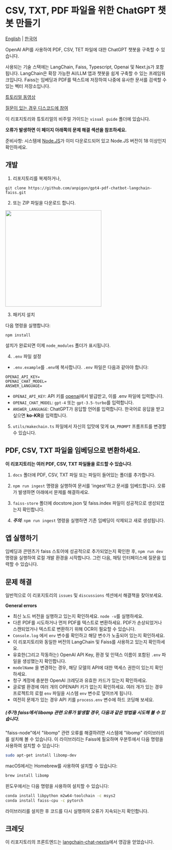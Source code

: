 # CSV, TXT, PDF 파일을 위한 ChatGPT 챗봇 만들기

[English](README.md) | [한국어](README_ko.md)

OpenAI API를 사용하여 PDF, CSV, TET 파일에 대한 ChatGPT 챗봇을 구축할 수 있습니다.

사용되는 기술 스택에는 LangChain, Faiss, Typescript, Openai 및 Next.js가 포함됩니다. LangChain은 확장 가능한 AI/LLM 앱과 챗봇을 쉽게 구축할 수 있는 프레임워크입니다. Faiss는 임베딩과 PDF를 텍스트에 저장하여 나중에 유사한 문서를 검색할 수 있는 벡터 저장소입니다.

[튜토리얼 동영상](https://www.youtube.com/watch?v=ih9PBGVVOO4)

[질문이 있는 경우 디스코드에 참여](https://discord.gg/E4Mc77qwjm)

이 리포지토리와 튜토리얼의 비주얼 가이드는 `visual guide` 폴더에 있습니다.

**오류가 발생하면 이 페이지 아래쪽의 문제 해결 섹션을 참조하세요.**

준비사항: 시스템에 [Node.JS](https://nodejs.org/ko)가 이미 다운로드되어 있고 Node.JS 버전이 18 이상인지 확인하세요.

## 개발

1. 리포지토리를 복제하거나,

```
git clone https://github.com/anpigon/gpt4-pdf-chatbot-langchain-faiss.git
```

2. 또는 ZIP 파일을 다운로드 합니다.

<img src="https://i.imgur.com/rMThF2k.png" width="300"/>


3. 패키지 설치

다음 명령을 실행합니다:

```
npm install
```

설치가 완료되면 이제 `node_modules` 폴더가 표시됩니다.

4. `.env` 파일 설정

- `.env.example`를 `.env`에 복사합니다.
  `.env` 파일은 다음과 같아야 합니다:

```
OPENAI_API_KEY=
OPENAI_CHAT_MODEL=
ANSWER_LANGUAGE=
```

- `OPENAI_API_KEY`: API 키를 [openai](https://platform.openai.com/account/api-keys)에서 발급받고, 이를 .env 파일에 입력합니다.
- `OPENAI_CHAT_MODEL`: `gpt-4` 또는 `gpt-3.5-turbo`를 입력합니다. 
- `ANSWER_LANGUAGE`: ChatGPT가 응답할 언어를 입력합니다. 한국어로 응답을 받고 싶으면 **ko-KR**을 입력합니다.

5. `utils/makechain.ts` 파일에서 자신의 입맛에 맞게 `QA_PROMPT` 프롬프트를 변경할 수 있습니다. 

## PDF, CSV, TXT 파일을 임베딩으로 변환하세요.

**이 리포지토리는 여러 PDF, CSV, TXT 파일들을 로드할 수 있습니다**.

1. `docs` 폴더에 PDF, CSV, TXT 파일 또는 파일이 들어있는 폴더를 추가합니다.

2. `npm run ingest` 명령을 실행하여 문서를 'ingest'하고 문서를 임베드합니다. 오류가 발생하면 아래에서 문제를 해결하세요.

3. `faiss-store` 폴더에 docstore.json 및 faiss.index 파일이 성공적으로 생성되었는지 확인합니다.

4. ***주의***: `npm run ingest` 명령을 실행하면 기존 임베딩이 삭제되고 새로 생성됩니다.

## 앱 실행하기

임베딩과 콘텐츠가 faiss 스토어에 성공적으로 추가되었는지 확인한 후, `npm run dev` 명령을 실행하여 로컬 개발 환경을 시작합니다. 그런 다음, 채팅 인터페이스에 질문을 입력할 수 있습니다.

## 문제 해결

일반적으로 이 리포지토리의 `issues` 및 `discussions` 섹션에서 해결책을 찾아보세요.

**General errors**

- 최신 노드 버전을 실행하고 있는지 확인하세요. `node -v`를 실행하세요.
- 다른 PDF를 시도하거나 먼저 PDF를 텍스트로 변환하세요. PDF가 손상되었거나 스캔되었거나 텍스트로 변환하기 위해 OCR이 필요할 수 있습니다.
- `Console.log` 에서 `env` 변수를 확인하고 해당 변수가 노출되어 있는지 확인하세요.
- 이 리포지토리와 동일한 버전의 LangChain 및 Faiss를 사용하고 있는지 확인하세요.
- 유효한(그리고 작동하는) OpenAI API Key, 환경 및 인덱스 이름이 포함된 `.env` 파일을 생성했는지 확인합니다.
- `modelName` 을 변경하는 경우, 해당 모델의 API에 대한 액세스 권한이 있는지 확인하세요.
- 청구 계정에 충분한 OpenAI 크레딧과 유효한 카드가 있는지 확인하세요.
- 글로벌 환경에 여러 개의 OPENAPI 키가 없는지 확인하세요. 여러 개가 있는 경우 프로젝트의 로컬 `env` 파일을 시스템 `env` 변수로 덮어쓰게 됩니다.
- 여전히 문제가 있는 경우 API 키를 `process.env` 변수에 하드 코딩해 보세요.

##### (추가) faiss에서 libomp 관련 오류가 발생할 경우, 다음과 같은 방법을 시도해 볼 수 있습니다.
"faiss-node"에서 "libomp" 관련 오류를 해결하려면 시스템에 "libomp" 라이브러리를 설치해 볼 수 있습니다. 이 라이브러리는 Faiss에 필요하며 우분투에서 다음 명령을 사용하여 설치할 수 있습니다:

```sh
sudo apt-get install libomp-dev
```

macOS에서는 Homebrew를 사용하여 설치할 수 있습니다:
```sh
brew install libomp
```

윈도우에서는 다음 명령을 사용하여 설치할 수 있습니다:
```sh
conda install libpython m2w64-toolchain -c msys2
conda install faiss-cpu -c pytorch
```

라이브러리를 설치한 후 코드를 다시 실행하여 오류가 지속되는지 확인합니다.


## 크레딧
이 리포지토리의 프론트엔드는 [langchain-chat-nextjs](https://github.com/zahidkhawaja/langchain-chat-nextjs)에서 영감을 얻었습니다.
